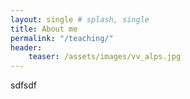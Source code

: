 ```yaml
---
layout: single # splash, single
title: About me
permalink: "/teaching/"
header:
    teaser: /assets/images/vv_alps.jpg
---
```


sdfsdf